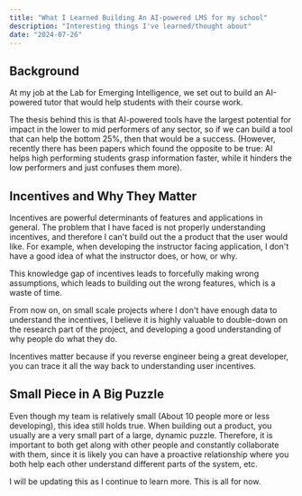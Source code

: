 ```yaml
---
title: "What I Learned Building An AI-powered LMS for my school"
description: "Interesting things I've learned/thought about"
date: "2024-07-26"
---
```


## Background

At my job at the Lab for Emerging Intelligence, we set out to build an AI-powered tutor that would help students with their course work. 

The thesis behind this is that AI-powered tools have the largest potential for impact in the lower to mid performers of any sector, so if we can build a tool that can help the bottom 25%, then that would be a success. (However, recently there has been papers which found the opposite to be true: AI helps high performing students grasp information faster, while it hinders the low performers and just confuses them more).

## Incentives and Why They Matter

Incentives are powerful determinants of features and applications in general. The problem that I have faced is not properly understanding incentives, and therefore I can't build out the a product that the user would like. For example, when developing the instructor facing application, I don't have a good idea of what the instructor does, or how, or why. 

This knowledge gap of incentives leads to forcefully making wrong assumptions, which leads to building out the wrong features, which is a waste of time. 

From now on, on small scale projects where I don't have enough data to understand the incentives, I believe it is highly valuable to double-down on the research part of the project, and developing a good understanding of why people do what they do. 

Incentives matter because if you reverse engineer being a great developer, you can trace it all the way back to understanding user incentives.

## Small Piece in A Big Puzzle

Even though my team is relatively small (About 10 people more or less developing), this idea still holds true. When building out a product, you usually are a very small part of a large, dynamic puzzle. Therefore, it is important to both get along with other people and constantly collaborate with them, since it is likely you can have a proactive relationship where you both help each other understand different parts of the system, etc.

I will be updating this as I continue to learn more. This is all for now.